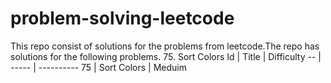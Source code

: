 # problem-solving-leetcode
This repo consist of solutions for the problems from leetcode.The repo has solutions for the following problems.
75. Sort Colors
Id | Title | Difficulty
-- | ----- | ----------
75 | Sort Colors | Meduim
